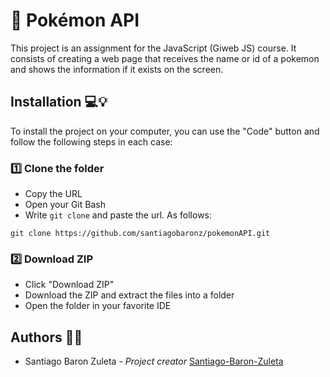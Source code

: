 # 🐛 Pokémon API

This project is an assignment for the JavaScript (Giweb JS) course. It consists of creating a web page that receives the name or id of a pokemon and shows the information if it exists on the screen.

## Installation 💻💡

To install the project on your computer, you can use the "Code" button and follow the following steps in each case:

### 1️⃣ Clone the folder

- Copy the URL
- Open your Git Bash
- Write ``` git clone ``` and paste the url. As follows:

``` 
git clone https://github.com/santiagobaronz/pokemonAPI.git
```

### 2️⃣ Download ZIP

- Click "Download ZIP"
- Download the ZIP and extract the files into a folder
- Open the folder in your favorite IDE

## Authors 🦸‍♀️

- Santiago Baron Zuleta - *Project creator* [Santiago-Baron-Zuleta](https://github.com/santiagobaronz)